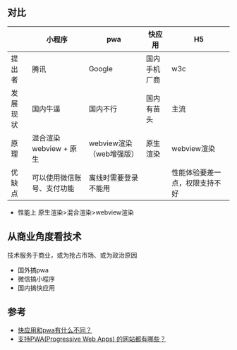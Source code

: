 


## 对比

|          | 小程序                     | pwa                      | 快应用       | H5                             |
| -------- | -------------------------- | ------------------------ | ------------ | ------------------------------ |
| 提出者   | 腾讯                       | Google                   | 国内手机厂商 | w3c                            |
| 发展现状 | 国内牛逼                   | 国内不行                 | 国内有苗头   | 主流                           |
| 原理     | 混合渲染webview + 原生     | webview渲染（web增强版） | 原生渲染     | webview渲染                    |
| 优缺点   | 可以使用微信账号、支付功能 | 离线时需要登录不能用     |              | 性能体验要差一点，权限支持不好 |

- 性能上  原生渲染>混合渲染>webview渲染

## 从商业角度看技术

技术服务于商业，或为抢占市场、或为政治原因

- 国外搞pwa
- 微信搞小程序
- 国内搞快应用


## 参考

- [快应用和pwa有什么不同？](https://www.zhihu.com/question/269648307)
- [支持PWA(Progressive Web Apps) 的网站都有哪些？](https://www.zhihu.com/question/265807331)

